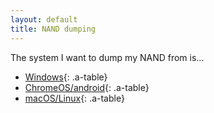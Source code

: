 ```yaml
---
layout: default
title: NAND dumping
---
```


The system I want to dump my NAND from is...

- [Windows](windows.html){: .a-table}
- [ChromeOS/android](android.html){: .a-table}
- [macOS/Linux](linux.html){: .a-table}
